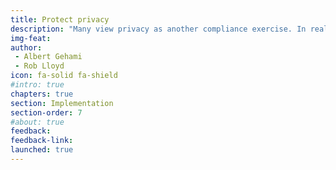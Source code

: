 ```yaml
---
title: Protect privacy
description: "Many view privacy as another compliance exercise. In reality, privacy is about building residents’ trust in our agencies and our use of information technologies."
img-feat: 
author:
 - Albert Gehami
 - Rob Lloyd
icon: fa-solid fa-shield
#intro: true
chapters: true
section: Implementation
section-order: 7
#about: true
feedback: 
feedback-link: 
launched: true
---
```


